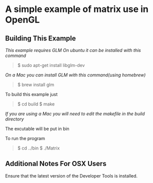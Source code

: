 A simple example of matrix use in OpenGL
========================================

Building This Example
---------------------

*This example requires GLM*
*On ubuntu it can be installed with this command*

>$ sudo apt-get install libglm-dev

*On a Mac you can install GLM with this command(using homebrew)*
>$ brew install glm

To build this example just 

>$ cd build
>$ make

*If you are using a Mac you will need to edit the makefile in the build directory*

The excutable will be put in bin

To run the program

>$ cd ../bin
>$ ./Matrix

Additional Notes For OSX Users
------------------------------

Ensure that the latest version of the Developer Tools is installed.
